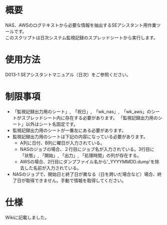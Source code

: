 # 概要
NAS、AWSのログテキストから必要な情報を抽出するSEアシスタント用作業ツールです。  
このスクリプトは日次システム監視記録のスプレッドシートから実行します。  
# 使用方法
D013-1 SEアシスタントマニュアル（日次）をご参照ください。
# 制限事項
- 「監視記録出力用のシート」,　「祝日」,　「wk_nas」,　「wk_aws」のシートがスプレッドシート内に存在する必要があります。 「監視記録出力用のシート」以外はシート名固定です。  
- 監視記録出力用のシートが一番左にある必要があります。
- 監視記録出力用のシートは下記の内容になっている必要があります。
  - A列に日付、B列に曜日が入力されている。
  - NASのジョブの場合、２行目にジョブ名が入力されている。3行目に「状態」, 「開始」, 「出力」, 「処理時間」の列が存在する。   
  - AWSの場合、2行目にダンプファイル名から'_YYYYMMDD.dump'を除去した名前が入力されている。
- NASのジョブで、開始日と終了日が異なる（日を跨いだ場合など）場合、終了日が取得できません。手動で情報を取得してください。  
# 仕様
Wikiに記載しました。
